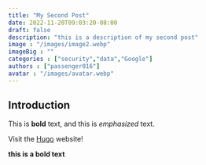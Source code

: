 ```yaml
---
title: "My Second Post"
date: 2022-11-20T09:03:20-08:00
draft: false
description: "this is a description of my second post"
image : "/images/image2.webp"
imageBig : ""
categories : ["security","data","Google"]
authors : ["passenger016"]
avatar : "/images/avatar.webp"
---
```

## Introduction

This is **bold** text, and this is *emphasized* text.

Visit the [Hugo](https://gohugo.io) website!

**this is a bold text**